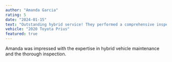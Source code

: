```yaml
---
author: "Amanda Garcia"
rating: 5
date: "2024-01-15"
text: "Outstanding hybrid service! They performed a comprehensive inspection of my hybrid system and battery. The technician was very knowledgeable about hybrid technology and explained everything clearly. Great service!"
vehicle: "2020 Toyota Prius"
featured: true
---
```


Amanda was impressed with the expertise in hybrid vehicle maintenance and the thorough inspection. 